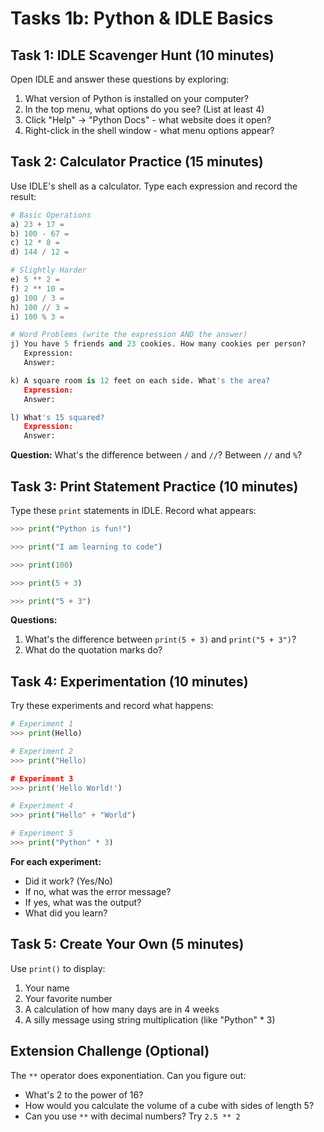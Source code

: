 # Tasks 1b: Python & IDLE Basics

## Task 1: IDLE Scavenger Hunt (10 minutes)

Open IDLE and answer these questions by exploring:

1. What version of Python is installed on your computer?
2. In the top menu, what options do you see? (List at least 4)
3. Click "Help" → "Python Docs" - what website does it open?
4. Right-click in the shell window - what menu options appear?

## Task 2: Calculator Practice (15 minutes)

Use IDLE's shell as a calculator. Type each expression and record the result:

```python
# Basic Operations
a) 23 + 17 = 
b) 100 - 67 = 
c) 12 * 8 = 
d) 144 / 12 = 

# Slightly Harder
e) 5 ** 2 = 
f) 2 ** 10 = 
g) 100 / 3 = 
h) 100 // 3 = 
i) 100 % 3 = 

# Word Problems (write the expression AND the answer)
j) You have 5 friends and 23 cookies. How many cookies per person? 
   Expression: 
   Answer: 

k) A square room is 12 feet on each side. What's the area?
   Expression: 
   Answer: 

l) What's 15 squared?
   Expression: 
   Answer: 
```

**Question:** What's the difference between `/` and `//`? Between `//` and `%`?

## Task 3: Print Statement Practice (10 minutes)

Type these `print` statements in IDLE. Record what appears:

```python
>>> print("Python is fun!")

>>> print("I am learning to code")

>>> print(100)

>>> print(5 + 3)

>>> print("5 + 3")
```

**Questions:**
1. What's the difference between `print(5 + 3)` and `print("5 + 3")`?
2. What do the quotation marks do?

## Task 4: Experimentation (10 minutes)

Try these experiments and record what happens:

```python
# Experiment 1
>>> print(Hello)

# Experiment 2  
>>> print("Hello)

# Experiment 3
>>> print('Hello World!')

# Experiment 4
>>> print("Hello" + "World")

# Experiment 5
>>> print("Python" * 3)
```

**For each experiment:**
- Did it work? (Yes/No)
- If no, what was the error message?
- If yes, what was the output?
- What did you learn?

## Task 5: Create Your Own (5 minutes)

Use `print()` to display:
1. Your name
2. Your favorite number
3. A calculation of how many days are in 4 weeks
4. A silly message using string multiplication (like "Python" * 3)

## Extension Challenge (Optional)

The `**` operator does exponentiation. Can you figure out:
- What's 2 to the power of 16?
- How would you calculate the volume of a cube with sides of length 5?
- Can you use `**` with decimal numbers? Try `2.5 ** 2`